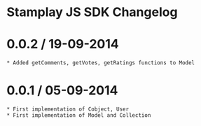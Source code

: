 # Stamplay JS SDK Changelog

0.0.2 / 19-09-2014
==================
	
	* Added getComments, getVotes, getRatings functions to Model

0.0.1 / 05-09-2014
==================

	* First implementation of Cobject, User
	* First implementation of Model and Collection
